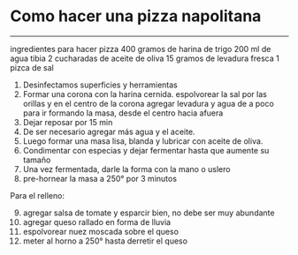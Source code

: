 
# Como hacer una pizza napolitana
---

ingredientes para hacer pizza 
400 gramos de harina de trigo
200 ml de agua tibia
2 cucharadas de aceite de oliva
15 gramos de levadura fresca
1 pizca de sal

1. Desinfectamos superficies y herramientas
2. Formar una corona con la harina cernida. espolvorear la sal por las orillas y en el centro de la corona agregar levadura y agua de a poco para ir formando la masa, desde el centro hacia afuera
3. Dejar reposar por 15 min
4. De ser necesario agregar más agua y el aceite.
5. Luego formar una masa lisa, blanda y lubricar con aceite de oliva.
6. Condimentar con especias y dejar fermentar hasta que aumente su tamaño
7. Una vez fermentada, darle la forma con la mano o uslero
8. pre-hornear la masa a 250° por 3 minutos

Para el relleno:

9. agregar salsa de tomate y esparcir bien, no debe ser muy abundante
10. agregar queso rallado en forma de lluvia
11. espolvorear nuez moscada sobre el queso
12. meter al horno a 250° hasta derretir el queso

